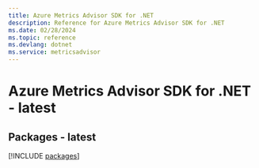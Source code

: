 ```yaml
---
title: Azure Metrics Advisor SDK for .NET
description: Reference for Azure Metrics Advisor SDK for .NET
ms.date: 02/28/2024
ms.topic: reference
ms.devlang: dotnet
ms.service: metricsadvisor
---
```

# Azure Metrics Advisor SDK for .NET - latest
## Packages - latest
[!INCLUDE [packages](metrics-advisor-index.md)]